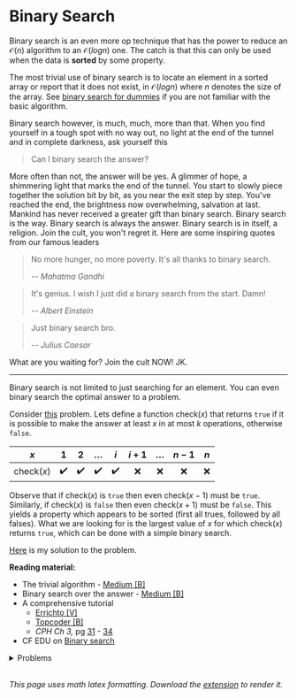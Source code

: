 # Binary Search
Binary search is an even more op technique that has the power to reduce an $\mathcal{O}(n)$ algorithm to an $\mathcal{O}(logn)$ one. The catch is that this can only be used when the data is **sorted** by some property.

The most trivial use of binary search is to locate an element in a sorted array or report that it does not exist, in $\mathcal{O}(logn)$ where $n$ denotes the size of the array. See [binary search for dummies](https://medium.com/karuna-sehgal/a-simplified-interpretation-of-binary-search-246433693e0b) if you are not familiar with the basic algorithm.

Binary search however, is much, much, more than that. When you find yourself in a tough spot with no way out, no light at the end of the tunnel and in complete darkness, ask yourself this
> Can I binary search the answer?

More often than not, the answer will be yes. A glimmer of hope, a shimmering light that marks the end of the tunnel. You start to slowly piece together the solution bit by bit, as you near the exit step by step. You've reached the end, the brightness now overwhelming, salvation at last. Mankind has never received a greater gift than binary search. Binary search is the way. Binary search is always the answer. Binary search is in itself, a religion. Join the cult, you won't regret it. Here are some inspiring quotes from our famous leaders

> No more hunger, no more poverty. It's all thanks to binary search.
>
> -- <cite>Mahatma Gandhi</cite>

> It's genius. I wish I just did a binary search from the start. Damn!
>
> -- <cite>Albert Einstein</cite>

> Just binary search bro.
> 
> -- <cite>Julius Caesar</cite>

What are you waiting for? Join the cult NOW! JK.

---

Binary search is not limited to just searching for an element. You can even binary search the optimal answer to a problem.

Consider [this](https://codeforces.com/contest/1201/problem/C) problem.
Lets define a function $\mathrm{check}(x)$ that returns `true` if it is possible to make the answer at least $x$ in at most $k$ operations, otherwise `false`.

| $x$ | $1$ | $2$ | $\ldots$ | $i$ | $i+1$ | $\ldots$ | $n-1$ | $n$ |
| :---: | :---: | :---: | :---: | :---: | :---: | :---: | :---: | :---: |
| $\mathrm{check}(x)$ | :heavy_check_mark: | :heavy_check_mark: | :heavy_check_mark: | :heavy_check_mark: | :x: | :x: | :x: | :x: |

Observe that if $\mathrm{check}(x)$ is `true` then even $\mathrm{check}(x-1)$ must be `true`. Similarly, if $\mathrm{check}(x)$ is `false` then even $\mathrm{check}(x+1)$ must be `false`. This yields a property which appears to be sorted (first all trues, followed by all falses). What we are looking for is the largest value of $x$ for which $\mathrm{check}(x)$ returns `true`, which can be done with a simple binary search.

[Here](https://codeforces.com/contest/1201/submission/88821555) is my solution to the problem.

**Reading material:**
* The trivial algorithm - [Medium [B]](https://medium.com/karuna-sehgal/a-simplified-interpretation-of-binary-search-246433693e0b)
* Binary search over the answer - [Medium [B]](https://oldaddr.wordpress.com/2014/06/28/binary-search-the-answer/)
* A comprehensive tutorial
    * [Errichto [V]](https://www.youtube.com/watch?v=GU7DpgHINWQ)
    * [Topcoder [B]](https://www.topcoder.com/thrive/articles/Binary%20Search)
    * *CPH Ch 3,* pg [31](https://cses.fi/book/book.pdf#page=41) - [34](https://cses.fi/book/book.pdf#page=44)
* CF EDU on [Binary search](https://codeforces.com/edu/course/2/lesson/6)

<details>
<summary>Problems</summary>
<ul>
    <li><a href="https://codeforces.com/problemset/problem/706/B">CF 706 B</a></li>
    <li><a href="https://codeforces.com/problemset/problem/492/B">CF 492 B</a></li>
    <li><a href="https://codeforces.com/problemset/problem/1352/C">CF 1352 C</a></li>
    <li><a href="https://codeforces.com/contest/1187/problem/B">CF 1187 B</a></li>
    <li><a href="https://codeforces.com/contest/1201/problem/C">CF 1201 C</a></li>
    <li><a href="https://codeforces.com/contest/1208/problem/B">CF 1208 B</a></li>
    <li><a href="https://codeforces.com/contest/812/problem/C">CF 812 C</a></li>
    <li><a href="https://codeforces.com/contest/1118/problem/D2">CF 1118 D2</a></li>
</ul>
</details>
<br/>

*This page uses math latex formatting. Download the [extension](https://chrome.google.com/webstore/detail/github-math-display/cgolaobglebjonjiblcjagnpmdmlgmda) to render it.*
